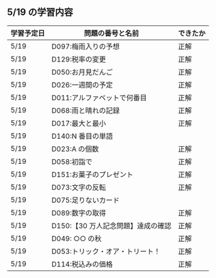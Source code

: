 ## 5/19 の学習内容

| 学習予定日 | 問題の番号と名前                   | できたか |
| ---------- | ---------------------------------- | -------- |
| 5/19       | D097:梅雨入りの予想                | 正解     |
| 5/19       | D129:税率の変更                    | 正解     |
| 5/19       | D050:お月見だんご                  | 正解     |
| 5/19       | D026:一週間の予定                  | 正解     |
| 5/19       | D011:アルファベットで何番目        | 正解     |
| 5/19       | D068:雨と晴れの記録                | 正解     |
| 5/19       | D017:最大と最小                    | 正解     |
| 5/19       | D140:N 番目の単語                  |          |
| 5/19       | D023:A の個数                      | 正解     |
| 5/19       | D058:初詣で                        | 正解     |
| 5/19       | D151:お菓子のプレゼント            | 正解     |
| 5/19       | D073:文字の反転                    | 正解     |
| 5/19       | D075:足りないカード                |          |
| 5/19       | D089:数字の取得                    | 正解     |
| 5/19       | D150:【30 万人記念問題】達成の確認 | 正解     |
| 5/19       | D049: ○○ の秋                      | 正解     |
| 5/19       | D053:トリック・オア・トリート！    | 正解     |
| 5/19       | D114:税込みの価格                  | 正解     |